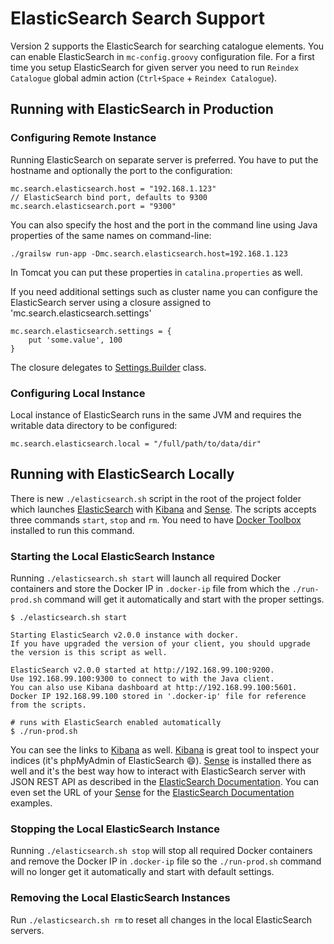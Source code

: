 ElasticSearch Search Support
====================
Version 2 supports the ElasticSearch for searching catalogue elements. You can enable ElasticSearch in `mc-config.groovy` configuration file. For a first time you setup ElasticSearch for given server you need to run `Reindex Catalogue` global admin action (`Ctrl+Space` + `Reindex Catalogue`).

## Running with ElasticSearch in Production

### Configuring Remote Instance

Running ElasticSearch on separate server is preferred. You have to put
the hostname and optionally the port to the configuration:

```
mc.search.elasticsearch.host = "192.168.1.123"
// ElasticSearch bind port, defaults to 9300
mc.search.elasticsearch.port = "9300"
```

You can also specify the host and the port in the command line using Java properties of the same names on command-line:

`./grailsw run-app -Dmc.search.elasticsearch.host=192.168.1.123`

In Tomcat you can put these properties in `catalina.properties` as well.

If you need additional settings such as cluster name you can configure
the ElasticSearch server using a closure assigned to 'mc.search.elasticsearch.settings'

```
mc.search.elasticsearch.settings = {
    put 'some.value', 100
}
```

The closure delegates to [Settings.Builder](https://github.com/elastic/elasticsearch/blob/master/core/src/main/java/org/elasticsearch/common/settings/Settings.java) class.

### Configuring Local Instance


Local instance of ElasticSearch runs in the same JVM and requires the writable data directory to be configured:

```
mc.search.elasticsearch.local = "/full/path/to/data/dir"
```

## Running with ElasticSearch Locally

There is new `./elasticsearch.sh` script in the root of the project folder which launches [ElasticSearch](https://www.elastic.co/) with [Kibana](https://www.elastic.co/products/kibana)
and [Sense](https://github.com/elastic/sense). The scripts accepts three commands `start`, `stop` and `rm`. You need to have [Docker Toolbox](https://www.docker.com/docker-toolbox) installed to run this command.

### Starting the Local ElasticSearch Instance

Running `./elasticsearch.sh start` will launch all required Docker containers and store the Docker IP in `.docker-ip`  file from which the `./run-prod.sh` command will get it automatically and start with the proper settings.
```
$ ./elasticsearch.sh start

Starting ElasticSearch v2.0.0 instance with docker.
If you have upgraded the version of your client, you should upgrade the version is this script as well.

ElasticSearch v2.0.0 started at http://192.168.99.100:9200.
Use 192.168.99.100:9300 to connect to with the Java client.
You can also use Kibana dashboard at http://192.168.99.100:5601.
Docker IP 192.168.99.100 stored in '.docker-ip' file for reference from the scripts.

# runs with ElasticSearch enabled automatically
$ ./run-prod.sh
```

You can see the links to [Kibana](https://www.elastic.co/products/kibana) as well. [Kibana](https://www.elastic.co/products/kibana) is great tool to inspect
your indices (it's phpMyAdmin of ElasticSearch :smile:).  [Sense](https://github.com/elastic/sense) is installed there as well and it's the best way how to interact with ElasticSearch server with JSON REST API as described in the  [ElasticSearch Documentation](https://www.elastic.co/guide/en/elasticsearch/reference/current/index.html). You can even set the URL of your  [Sense](https://github.com/elastic/sense) for the [ElasticSearch Documentation](https://www.elastic.co/guide/en/elasticsearch/reference/current/index.html) examples.

### Stopping the Local ElasticSearch Instance
Running `./elasticsearch.sh stop` will stop all required Docker containers and remove the Docker IP in `.docker-ip`  file so the `./run-prod.sh` command will no longer get it automatically and start with default settings.

### Removing the Local ElasticSearch Instances
Run `./elasticsearch.sh rm` to reset all changes in the local ElasticSearch servers.










